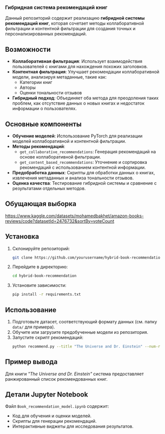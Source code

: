 
### Гибридная система рекомендаций книг

Данный репозиторий содержит реализацию **гибридной системы рекомендаций книг**, которая сочетает методы коллаборативной фильтрации и контентной фильтрации для создания точных и персонализированных рекомендаций.

## Возможности

- **Коллаборативная фильтрация**:
  Использует взаимодействия пользователей с книгами для нахождения похожих заголовков.
- **Контентная фильтрация**:
  Улучшает рекомендации коллаборативной модели, анализируя метаданные, такие как:
  - Категории книг
  - Авторы
  - Оценки тональности отзывов
- **Гибридный подход**:
  Объединяет оба метода для преодоления таких проблем, как отсутствие данных о новых книгах и недостаток информации о пользователях.

## Основные компоненты

- **Обучение моделей**:
  Использование PyTorch для реализации моделей коллаборативной и контентной фильтрации.
- **Методы рекомендаций**:
  - `get_collaborative_recommendations`: Генерация рекомендаций на основе коллаборативной фильтрации.
  - `get_content_based_recommendations`: Уточнение и сортировка рекомендаций с использованием контентной информации.
- **Предобработка данных**:
  Скрипты для обработки данных о книгах, извлечения метаданных и анализа тональности отзывов.
- **Оценка качества**:
  Тестирование гибридной системы и сравнение с результатами отдельных методов.

## Обущающая выборка

https://www.kaggle.com/datasets/mohamedbakhet/amazon-books-reviews/code?datasetId=2476732&sortBy=voteCount

## Установка

1. Склонируйте репозиторий:
   ```bash
   git clone https://github.com/yourusername/hybrid-book-recommendation.git
   ```
2. Перейдите в директорию:
   ```bash
   cd hybrid-book-recommendation
   ```
3. Установите зависимости:
   ```bash
   pip install -r requirements.txt
   ```

## Использование

1. Подготовьте датасет, соответствующий формату данных (см. папку `data/` для примера).
2. Обучите или загрузите предобученные модели из репозитория.
3. Запустите скрипт рекомендаций:
   ```bash
   python recommend.py --title "The Universe and Dr. Einstein" --num-recommendations 10
   ```

## Пример вывода

Для книги *"The Universe and Dr. Einstein"* система предоставляет ранжированный список рекомендованных книг.

## Детали Jupyter Notebook

Файл `Book_recommendation_model.ipynb` содержит:
- Код для обучения и оценки моделей.
- Скрипты для генерации рекомендаций.
- Интерактивные виджеты для исследования результатов.

